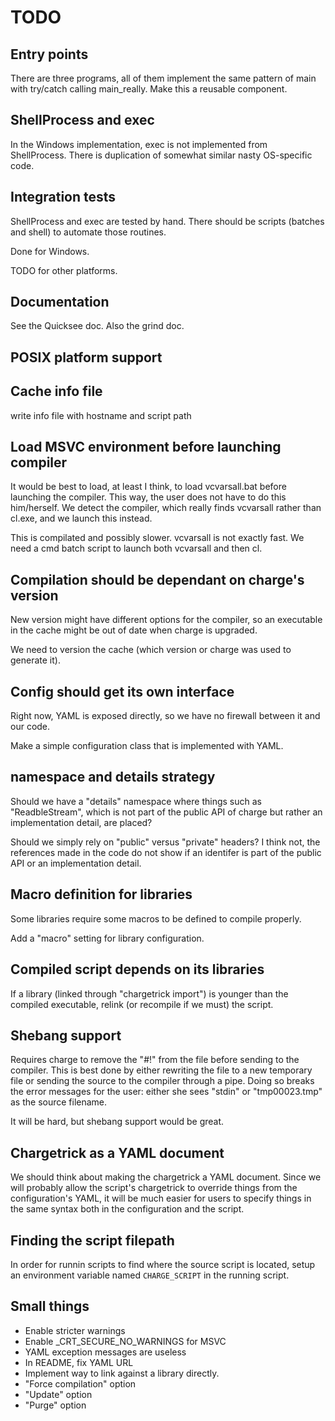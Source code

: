 # TODO


## Entry points

There are three programs, all of them implement the same pattern of main with try/catch calling main_really.  Make this a reusable component.


## ShellProcess and exec

In the Windows implementation, exec is not implemented from ShellProcess.  There is duplication of somewhat similar nasty OS-specific code.


## Integration tests

ShellProcess and exec are tested by hand.  There should be scripts (batches and shell) to automate those routines.

Done for Windows.

TODO for other platforms.


## Documentation

See the Quicksee doc.  Also the grind doc.


## POSIX platform support


## Cache info file

write info file with hostname and script path


## Load MSVC environment before launching compiler

It would be best to load, at least I think, to load vcvarsall.bat before
launching the compiler.  This way, the user does not have to do this
him/herself.  We detect the compiler, which really finds vcvarsall rather than
cl.exe, and we launch this instead.

This is compilated and possibly slower.  vcvarsall is not exactly fast.  We
need a cmd batch script to launch both vcvarsall and then cl.


## Compilation should be dependant on charge's version

New version might have different options for the compiler, so an executable in the
cache might be out of date when charge is upgraded.

We need to version the cache (which version or charge was used to generate it).


## Config should get its own interface

Right now, YAML is exposed directly, so we have no firewall between it and our code.

Make a simple configuration class that is implemented with YAML.


## namespace and details strategy

Should we have a "details" namespace where things such as "ReadbleStream", which is not part of the public API of charge but rather an implementation detail, are placed?

Should we simply rely on "public" versus "private" headers?  I think not, the references made in the code do not show if an identifer is part of the public API or an implementation detail.


## Macro definition for libraries

Some libraries require some macros to be defined to compile properly.  

Add a "macro" setting for library configuration.


## Compiled script depends on its libraries

If a library (linked through "chargetrick import") is younger than the compiled executable, relink (or recompile if we must) the script.


## Shebang support

Requires charge to remove the "#!" from the file before sending to the compiler.  This is best done by either rewriting the file to a new temporary file or sending the source to the compiler through a pipe.  Doing so breaks the error messages for the user: either she sees "stdin" or "tmp00023.tmp" as the source filename.

It will be hard, but shebang support would be great.


## Chargetrick as a YAML document

We should think about making the chargetrick a YAML document.  Since we will probably allow the script's chargetrick to override things from the configuration's YAML, it will be much easier for users to specify things in the same syntax both in the configuration and the script.


## Finding the script filepath

In order for runnin scripts to find where the source script is located, setup an environment variable named `CHARGE_SCRIPT` in the running script.


## Small things

- Enable stricter warnings
- Enable _CRT_SECURE_NO_WARNINGS for MSVC
- YAML exception messages are useless
- In README, fix YAML URL
- Implement way to link against a library directly.
- "Force compilation" option
- "Update" option
- "Purge" option